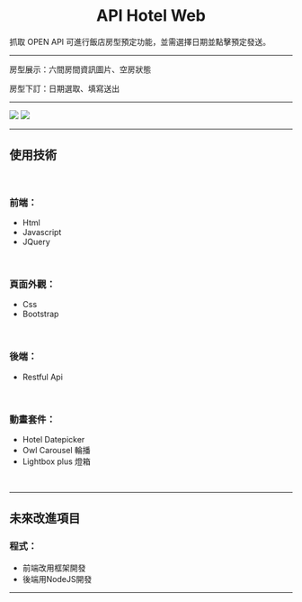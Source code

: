 

<h1 align="center" style="font-weight: 700">API Hotel Web</h1>

抓取 OPEN API 可進行飯店房型預定功能，並需選擇日期並點擊預定發送。

---

房型展示：六間房間資訊圖片、空房狀態

房型下訂：日期選取、填寫送出

---

<img src="https://i.imgur.com/bCx2NCM.png">

<img src="https://i.imgur.com/BR5LLBk.png">

---
## 使用技術

<br>

### 前端：

- Html
- Javascript
- JQuery

<br>

### 頁面外觀：

- Css
- Bootstrap

<br>

### 後端：

- Restful Api

<br>

### 動畫套件：

- Hotel Datepicker
- Owl Carousel 輪播
- Lightbox plus 燈箱

<br>


---

## 未來改進項目

### 程式：

- 前端改用框架開發
- 後端用NodeJS開發

---